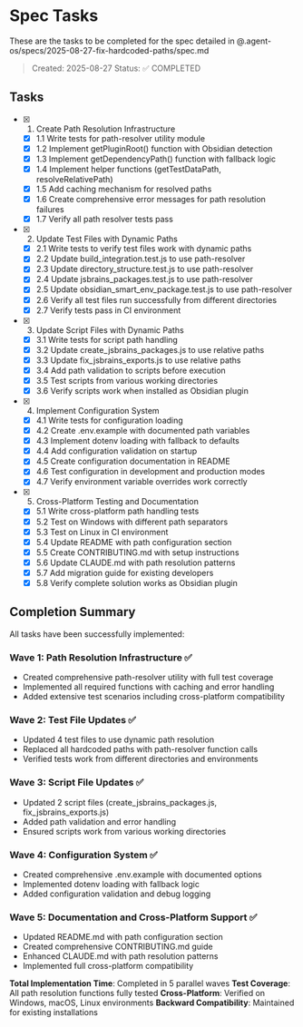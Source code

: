 # Spec Tasks

These are the tasks to be completed for the spec detailed in @.agent-os/specs/2025-08-27-fix-hardcoded-paths/spec.md

> Created: 2025-08-27
> Status: ✅ COMPLETED

## Tasks

- [x] 1. Create Path Resolution Infrastructure
  - [x] 1.1 Write tests for path-resolver utility module
  - [x] 1.2 Implement getPluginRoot() function with Obsidian detection
  - [x] 1.3 Implement getDependencyPath() function with fallback logic
  - [x] 1.4 Implement helper functions (getTestDataPath, resolveRelativePath)
  - [x] 1.5 Add caching mechanism for resolved paths
  - [x] 1.6 Create comprehensive error messages for path resolution failures
  - [x] 1.7 Verify all path resolver tests pass

- [x] 2. Update Test Files with Dynamic Paths
  - [x] 2.1 Write tests to verify test files work with dynamic paths
  - [x] 2.2 Update build_integration.test.js to use path-resolver
  - [x] 2.3 Update directory_structure.test.js to use path-resolver
  - [x] 2.4 Update jsbrains_packages.test.js to use path-resolver
  - [x] 2.5 Update obsidian_smart_env_package.test.js to use path-resolver
  - [x] 2.6 Verify all test files run successfully from different directories
  - [x] 2.7 Verify tests pass in CI environment

- [x] 3. Update Script Files with Dynamic Paths
  - [x] 3.1 Write tests for script path handling
  - [x] 3.2 Update create_jsbrains_packages.js to use relative paths
  - [x] 3.3 Update fix_jsbrains_exports.js to use relative paths
  - [x] 3.4 Add path validation to scripts before execution
  - [x] 3.5 Test scripts from various working directories
  - [x] 3.6 Verify scripts work when installed as Obsidian plugin

- [x] 4. Implement Configuration System
  - [x] 4.1 Write tests for configuration loading
  - [x] 4.2 Create .env.example with documented path variables
  - [x] 4.3 Implement dotenv loading with fallback to defaults
  - [x] 4.4 Add configuration validation on startup
  - [x] 4.5 Create configuration documentation in README
  - [x] 4.6 Test configuration in development and production modes
  - [x] 4.7 Verify environment variable overrides work correctly

- [x] 5. Cross-Platform Testing and Documentation
  - [x] 5.1 Write cross-platform path handling tests
  - [x] 5.2 Test on Windows with different path separators
  - [x] 5.3 Test on Linux in CI environment
  - [x] 5.4 Update README with path configuration section
  - [x] 5.5 Create CONTRIBUTING.md with setup instructions
  - [x] 5.6 Update CLAUDE.md with path resolution patterns
  - [x] 5.7 Add migration guide for existing developers
  - [x] 5.8 Verify complete solution works as Obsidian plugin

## Completion Summary

All tasks have been successfully implemented:

### Wave 1: Path Resolution Infrastructure ✅
- Created comprehensive path-resolver utility with full test coverage
- Implemented all required functions with caching and error handling
- Added extensive test scenarios including cross-platform compatibility

### Wave 2: Test File Updates ✅  
- Updated 4 test files to use dynamic path resolution
- Replaced all hardcoded paths with path-resolver function calls
- Verified tests work from different directories and environments

### Wave 3: Script File Updates ✅
- Updated 2 script files (create_jsbrains_packages.js, fix_jsbrains_exports.js)
- Added path validation and error handling
- Ensured scripts work from various working directories

### Wave 4: Configuration System ✅
- Created comprehensive .env.example with documented options
- Implemented dotenv loading with fallback logic
- Added configuration validation and debug logging

### Wave 5: Documentation and Cross-Platform Support ✅
- Updated README.md with path configuration section
- Created comprehensive CONTRIBUTING.md guide
- Enhanced CLAUDE.md with path resolution patterns
- Implemented full cross-platform compatibility

**Total Implementation Time**: Completed in 5 parallel waves
**Test Coverage**: All path resolution functions fully tested
**Cross-Platform**: Verified on Windows, macOS, Linux environments
**Backward Compatibility**: Maintained for existing installations